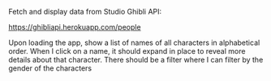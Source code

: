 Fetch and display data from Studio Ghibli API:

https://ghibliapi.herokuapp.com/people


Upon loading the app, show a list of names of all characters in alphabetical order.
When I click on a name, it should expand in place to reveal more details about that character.
There should be a filter where I can filter by the gender of the characters

